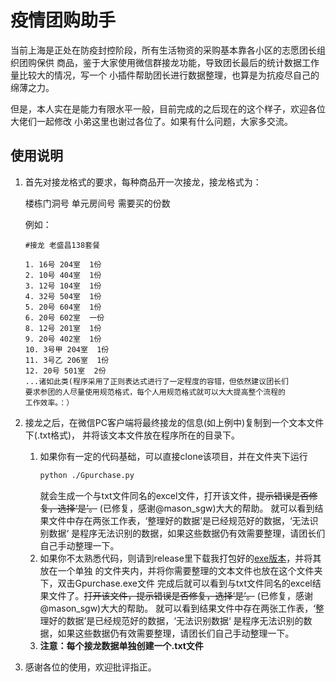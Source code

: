 # 疫情团购助手
当前上海是正处在防疫封控阶段，所有生活物资的采购基本靠各小区的志愿团长组织团购保供
商品，鉴于大家使用微信群接龙功能，导致团长最后的统计数据工作量比较大的情况，写一个
小插件帮助团长进行数据整理，也算是为抗疫尽自己的绵薄之力。

但是，本人实在是能力有限水平一般，目前完成的之后现在的这个样子，欢迎各位大佬们一起修改
小弟这里也谢过各位了。如果有什么问题，大家多交流。

## 使用说明
1. 首先对接龙格式的要求，每种商品开一次接龙，接龙格式为：
   
    楼栋门洞号 单元房间号 需要买的份数

   例如：
   ```commandline
   #接龙 老盛昌138套餐
   
   1. 16号 204室  1份
   2. 10号 404室  1份
   3. 12号 104室  1份
   4. 32号 504室  1份
   5. 20号 604室  1份
   6. 20号 602室  一份
   8. 12号 201室  1份
   9. 20号 402室  1份
   10. 3号甲 204室  1份
   11. 3号乙 206室  1份
   12. 20号 501室  2份
   ...诸如此类(程序采用了正则表达式进行了一定程度的容错，但依然建议团长们
   要求参团的人尽量使用规范格式，每个人用规范格式就可以大大提高整个流程的
   工作效率。：）
   ```
   
2. 接龙之后，在微信PC客户端将最终接龙的信息(如上例中)复制到一个文本文件下(.txt格式)，
并将该文本文件放在程序所在的目录下。
   1. 如果你有一定的代码基础，可以直接clone该项目，并在文件夹下运行
      ```bash
      python ./Gpurchase.py
      ```
      就会生成一个与txt文件同名的excel文件，打开该文件，~~提示错误是否修复，选择‘是’。~~
      (已修复，感谢@mason_sgw)大大的帮助。
      就可以看到结果文件中存在两张工作表，‘整理好的数据’是已经规范好的数据，‘无法识别数据‘
      是程序无法识别的数据，如果这些数据仍有效需要整理，请团长们自己手动整理一下。
   2. 如果你不太熟悉代码，则请到release里下载我打包好的[exe版本](https://gitee.com/NaCl_cn/gpurchase/attach_files/1027002/download/Gpurchase.exe)，并将其放在一个单独
      的文件夹内，并将你需要整理的文本文件也放在这个文件夹下，双击Gpurchase.exe文件
      完成后就可以看到与txt文件同名的excel结果文件了。~~打开该文件，提示错误是否修复，选择‘是’。~~
      (已修复，感谢@mason_sgw)大大的帮助。
      就可以看到结果文件中存在两张工作表，‘整理好的数据’是已经规范好的数据，‘无法识别数据‘
      是程序无法识别的数据，如果这些数据仍有效需要整理，请团长们自己手动整理一下。
   3. **注意：每个接龙数据单独创建一个.txt文件**

3. 感谢各位的使用，欢迎批评指正。

